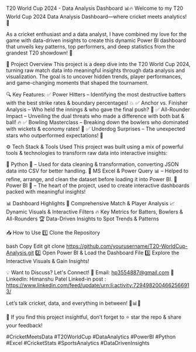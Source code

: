  T20 World Cup 2024 - Data Analysis Dashboard 📊🔥
Welcome to my T20 World Cup 2024 Data Analysis Dashboard—where cricket meets analytics! 🚀

As a cricket enthusiast and a data analyst, I have combined my love for the game with data-driven insights to create this dynamic Power BI dashboard that unveils key patterns, top performers, and deep statistics from the grandest T20 showdown! 🎯

🚀 Project Overview
This project is a deep dive into the T20 World Cup 2024, turning raw match data into meaningful insights through data analysis and visualization. The goal is to uncover hidden trends, player performances, and game-changing moments that shaped the tournament.

🔍 Key Features:
✅ Power Hitters – Identifying the most destructive batters with the best strike rates & boundary percentages! 💥
✅ Anchor vs. Finisher Analysis – Who held the innings & who gave the final push? 🏏
✅ All-Rounder Impact – Unveiling the dual threats who made a difference with both bat & ball! 🔥
✅ Bowling Masterclass – Breaking down the bowlers who dominated with wickets & economy rates! 🎯
✅ Underdog Surprises – The unexpected stars who outperformed expectations! 🌟

⚙️ Tech Stack & Tools Used
This project was built using a mix of powerful tools & technologies to transform raw data into interactive insights:

🔹 Python 🐍 – Used for data cleaning & transformation, converting JSON data into CSV for better handling.
🔹 MS Excel & Power Query 📊 – Helped to refine, arrange, and clean the dataset before loading it into Power BI.
🔹 Power BI 🚀 – The heart of the project, used to create interactive dashboards packed with meaningful insights!

📊 Dashboard Highlights
🎯 Comprehensive Match & Player Analysis
📈 Dynamic Visuals & Interactive Filters
🔥 Key Metrics for Batters, Bowlers & All-Rounders
🏆 Data-Driven Insights to Spot Trends & Patterns


📥 How to Use
1️⃣ Clone the Repository

bash
Copy
Edit
git clone https://github.com/yourusername/T20-WorldCup-Analysis.git
2️⃣ Open Power BI & Load the Dashboard File
3️⃣ Explore the Interactive Visuals & Gain Insights!

💡 Want to Discuss? Let's Connect!
📧 Email: hp3554887@gmail.com
🔗 LinkedIn: Himanshu Patel
Linked-in post : https://www.linkedin.com/feed/update/urn:li:activity:7294982004662566913/

Let’s talk cricket, data, and everything in between! 🏏📊🚀

🔹 If you find this project insightful, don’t forget to ⭐ star the repo & share your feedback!

#CricketMeetsData #T20WorldCup #DataAnalytics #PowerBI #Python #Excel #CricketStats #SportsAnalytics #DataDrivenInsights

